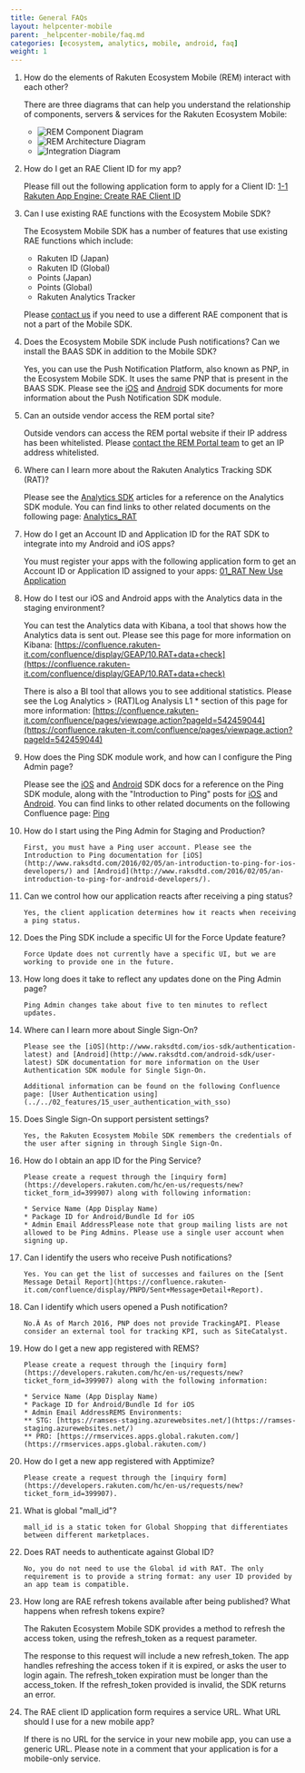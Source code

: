 ```yaml
---
title: General FAQs
layout: helpcenter-mobile
parent: _helpcenter-mobile/faq.md
categories: [ecosystem, analytics, mobile, android, faq]
weight: 1
---
```


1.  How do the elements of Rakuten Ecosystem Mobile (REM) interact with each other?

    There are three diagrams that can help you understand the relationship of components, servers & services for the Rakuten Ecosystem Mobile:

    *  ![REM Component Diagram](../images/rem_component_diagram.png)
    *  ![REM Architecture Diagram](../images/rem_acrchitecture_diagram.png)
    *  ![Integration Diagram](../images/rem_integration_diagram.png)

2. How do I get an RAE Client ID for my app?

    Please fill out the following application form to apply for a Client ID: [1-1 Rakuten App Engine: Create RAE Client ID](https://confluence.rakuten-it.com/confluence/display/RAED/1-1+Rakuten+App+Engine%3A+Create+RAE+Client+ID)

3. Can I use existing RAE functions with the Ecosystem Mobile SDK?

    The Ecosystem Mobile SDK has a number of features that use existing RAE functions which include:

    *   Rakuten ID (Japan)
    *   Rakuten ID (Global)
    *   Points (Japan)
    *   Points (Global)
    *   Rakuten Analytics Tracker

    Please [contact us](https://developers.rakuten.com/hc/en-us/requests/new?ticket_form_id=399907) if you need to use a different RAE component that is not a part of the Mobile SDK.

4. Does the Ecosystem Mobile SDK include Push notifications? Can we install the BAAS SDK in addition to the Mobile SDK?

    Yes, you can use the Push Notification Platform, also known as PNP, in the Ecosystem Mobile SDK. It uses the same PNP that is present in the BAAS SDK. Please see the [iOS](http://www.raksdtd.com/ios-sdk/) and [Android](http://www.raksdtd.com/android-sdk/) SDK documents for more information about the Push Notification SDK module.

5. Can an outside vendor access the REM portal site?

    Outside vendors can access the REM portal website if their IP address has been whitelisted. Please [contact the REM Portal team](https://developers.rakuten.com/hc/en-us/requests/new?ticket_form_id=399907) to get an IP address whitelisted.

6. Where can I learn more about the Rakuten Analytics Tracking SDK (RAT)?

    Please see the [Analytics SDK](../../02_features/01_analytics_and_rat_sdk) articles for a reference on the Analytics SDK module. You can find links to other related documents on the following page: [Analytics_RAT](https://confluence.rakuten-it.com/confluence/display/REM/Analytics_RAT)

7. How do I get an Account ID and Application ID for the RAT SDK to integrate into my Android and iOS apps?

    You must register your apps with the following application form to get an Account ID or Application ID assigned to your apps: [01_RAT New Use Application](https://confluence.rakuten-it.com/confluence/display/GEAP/01_RAT+New+Use+Application)

8. How do I test our iOS and Android apps with the Analytics data in the staging environment?

    You can test the Analytics data with Kibana, a tool that shows how the Analytics data is sent out. Please see this page for more information on Kibana: [https://confluence.rakuten-it.com/confluence/display/GEAP/10.RAT+data+check](https://confluence.rakuten-it.com/confluence/display/GEAP/10.RAT+data+check)

    There is also a BI tool that allows you to see additional statistics. Please see the Log Analytics > (RAT)Log Analysis L1 * section of this page for more information: [https://confluence.rakuten-it.com/confluence/pages/viewpage.action?pageId=542459044](https://confluence.rakuten-it.com/confluence/pages/viewpage.action?pageId=542459044)
9. How does the Ping SDK module work, and how can I configure the Ping Admin page?

    Please see the [iOS](http://www.raksdtd.com/ios-sdk/) and [Android](http://www.raksdtd.com/android-sdk/) SDK docs for a reference on the Ping SDK module, along with the "Introduction to Ping" posts for [iOS](http://www.raksdtd.com/2016/02/05/an-introduction-to-ping-for-ios-developers/) and [Android](http://www.raksdtd.com/2016/02/05/an-introduction-to-ping-for-android-developers/). You can find links to other related documents on the following Confluence page: [Ping](https://confluence.rakuten-it.com/confluence/display/REM/Ping)

10. How do I start using the Ping Admin for Staging and Production?

        First, you must have a Ping user account. Please see the Introduction to Ping documentation for [iOS](http://www.raksdtd.com/2016/02/05/an-introduction-to-ping-for-ios-developers/) and [Android](http://www.raksdtd.com/2016/02/05/an-introduction-to-ping-for-android-developers/).

11. Can we control how our application reacts after receiving a ping status?

        Yes, the client application determines how it reacts when receiving a ping status.

12. Does the Ping SDK include a specific UI for the Force Update feature?

        Force Update does not currently have a specific UI, but we are working to provide one in the future.

13. How long does it take to reflect any updates done on the Ping Admin page?

        Ping Admin changes take about five to ten minutes to reflect updates.

14. Where can I learn more about Single Sign-On?

        Please see the [iOS](http://www.raksdtd.com/ios-sdk/authentication-latest) and [Android](http://www.raksdtd.com/android-sdk/user-latest) SDK documentation for more information on the User Authentication SDK module for Single Sign-On. 
        
        Additional information can be found on the following Confluence page: [User Authentication using](../../02_features/15_user_authentication_with_sso)

15. Does Single Sign-On support persistent settings?

        Yes, the Rakuten Ecosystem Mobile SDK remembers the credentials of the user after signing in through Single Sign-On.

16. How do I obtain an app ID for the Ping Service?

        Please create a request through the [inquiry form](https://developers.rakuten.com/hc/en-us/requests/new?ticket_form_id=399907) along with following information:

        * Service Name (App Display Name)
        * Package ID for Android/Bundle Id for iOS
        * Admin Email AddressPlease note that group mailing lists are not allowed to be Ping Admins. Please use a single user account when signing up.


17. Can I identify the users who receive Push notifications?

        Yes. You can get the list of successes and failures on the [Sent Message Detail Report](https://confluence.rakuten-it.com/confluence/display/PNPD/Sent+Message+Detail+Report).

18. Can I identify which users opened a Push notification?

        No.Â As of March 2016, PNP does not provide TrackingAPI. Please consider an external tool for tracking KPI, such as SiteCatalyst.

19. How do I get a new app registered with REMS?

        Please create a request through the [inquiry form](https://developers.rakuten.com/hc/en-us/requests/new?ticket_form_id=399907) along with the following information:

        * Service Name (App Display Name)
        * Package ID for Android/Bundle Id for iOS
        * Admin Email AddressREMS Environments: 
        ** STG: [https://ramses-staging.azurewebsites.net/](https://ramses-staging.azurewebsites.net/) 
        ** PRO: [https://rmservices.apps.global.rakuten.com/](https://rmservices.apps.global.rakuten.com/)

20. How do I get a new app registered with Apptimize?

        Please create a request through the [inquiry form](https://developers.rakuten.com/hc/en-us/requests/new?ticket_form_id=399907).

21. What is global "mall_id"?

        mall_id is a static token for Global Shopping that differentiates between different marketplaces.

22. Does RAT needs to authenticate against Global ID?

        No, you do not need to use the Global id with RAT. The only requirement is to provide a string format: any user ID provided by an app team is compatible.

23. How long are RAE refresh tokens available after being published? What happens when refresh tokens expire?

     The Rakuten Ecosystem Mobile SDK provides a method to refresh the access token, using the refresh_token as a request parameter.
     
     The response to this request will include a new refresh_token. The app handles refreshing the access token if it is expired, or asks the user to login again. The refresh_token expiration must be longer than the access_token. If the refresh_token provided is invalid, the SDK returns an error.

24. The RAE client ID application form requires a service URL. What URL should I use for a new mobile app?

     If there is no URL for the service in your new mobile app, you can use a generic URL. Please note in a comment that your application is for a mobile-only service.